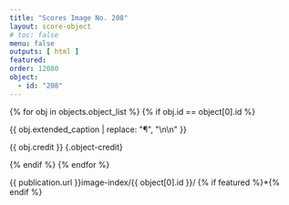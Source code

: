 ```yaml
---
title: "Scores Image No. 208"
layout: score-object
# toc: false
menu: false
outputs: [ html ]
featured: 
order: 12080
object:
  - id: "208"
---
```


{% for obj in objects.object_list %}
{% if obj.id == object[0].id %}

{{ obj.extended_caption | replace: "¶", "\n\n" }}

{{ obj.credit }} {.object-credit}

{% endif %}
{% endfor %}

<div class="object-credit object-url is-print-only">

{{ publication.url }}image-index/{{ object[0].id }}/ {% if featured %}*{% endif %}

</div>
